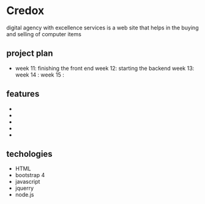 # Credox
digital agency with excellence services is a web site that helps in the buying and selling of computer items 

## project plan 

- week 11:  finishing the front end 
week 12: starting the backend 
week 13: 
week 14 : 
week 15 :

## features 

-
-
-
-
-

## techologies

- HTML 
- bootstrap 4
- javascript 
- jquerry 
- node.js 
